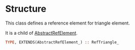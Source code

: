 # Structure

This class defines a reference element for triangle element.

It is a child of [AbstractRefElement](../AbstractRefElement/index.md).

```fortran
TYPE, EXTENDS(AbstractRefElement_) :: RefTriangle_
```

